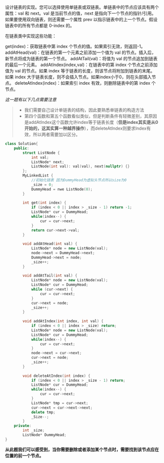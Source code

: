 设计链表的实现。您可以选择使用单链表或双链表。单链表中的节点应该具有两个属性：val 和 next。val 是当前节点的值，next 是指向下一个节点的指针/引用。如果要使用双向链表，则还需要一个属性 prev 以指示链表中的上一个节点。假设链表中的所有节点都是 0-index 的。

在链表类中实现这些功能：

get(index)：获取链表中第 index 个节点的值。如果索引无效，则返回-1。
addAtHead(val)：在链表的第一个元素之前添加一个值为 val 的节点。插入后，新节点将成为链表的第一个节点。
addAtTail(val)：将值为 val 的节点追加到链表的最后一个元素。
addAtIndex(index,val)：在链表中的第 index 个节点之前添加值为 val  的节点。如果 index 等于链表的长度，则该节点将附加到链表的末尾。如果 index 大于链表长度，则不会插入节点。如果index小于0，则在头部插入节点。
deleteAtIndex(index)：如果索引 index 有效，则删除链表中的第 index 个节点。





*这一题有以下几点需要注意*

> * 我们需要自己设计单链表的结构，因此要熟悉单链表的构造方法
> * 第四个函数和第五个函数看似类似，但是判断条件有轻微差别，其原因是addAtIndex这个函数允许index等于链表长度（**但是index其实是从0开始的，这其实算一种越界操作**），而deleteAtIndex则要求Index有效，所以两者需要加以区分。



```C++
class Solution{
    public:
    	struct ListNode {
            int val;
            ListNode* next;
            ListNode(int val): val(val), next(nullptr) {}
        };
    	MyLinkedList {
            //初始化链表 因为DummyHead为虚拟头节点所以size为0
            _size = 0;
            DummyHead = nwe ListNode(0);
        }
    
    	int get(int index) {
            if (index < 0 || index > _size - 1) return -1;
            ListNode* cur = DummyHead;
            while(index--) {
                cur = cur->next;
            }
            return cur->next->val;
        }
    
    	void addAtHead(int val) {
            ListNode* node = new ListNode(val);
            node->next = DummyHead->next;
            DummyHead->next = node;
            _size++;
        }
    
    	void addAtTail(int val) {
            ListNode* node = new ListNode(val);
            ListNode* cur = DummyHead;
            while (cur->next) {
                cur = cur->next;
            }
            cur->next = node;
            _size++;
        }
    
    	void addAtIndex(int index, int val) {
            if (index < 0 || index > _size) return;
            ListNode* node = new ListNode(val);
            ListNode* cur = DummyHead;
            while(index--) {
                cur = cur->next;
            }
            node->next = cur->next;
            cur->next = node;
            _size++;
        }
    
    	void deleteAtIndex(int index) {
            if (index < 0 || index > _size - 1) return;
            ListNode* cur = DummyHead;
            while(index--) {
                cur = cur->next;
            }
            ListNode* tmp = cur->next;
            cur->next = cur->next->next;
            delete tmp;
            _Size--;
        }
    private:
    	int _size;
    	ListNode* DummyHead;
}
```



**从此题我们可以感受到，当你需要删除或者添加某个节点时，需要找到该节点应在位置的前一个节点。**